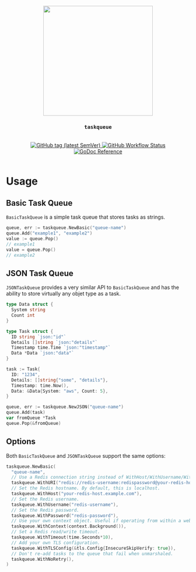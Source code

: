 <div align="center">
  <br/>
  <img src="https://res.cloudinary.com/stellaraf/image/upload/v1604277355/stellar-logo-gradient.svg" width="300" />
  <br/>
  <h3><code>taskqueue</code></h3>
  <br/>
  <a href="https://github.com/stellaraf/go-task-queue/tags">
    <img alt="GitHub tag (latest SemVer)" src="https://img.shields.io/github/v/tag/stellaraf/go-task-queue?color=%2306D6A0&label=version&style=for-the-badge">
  </a>
  <a href="https://github.com/stellaraf/go-utils/actions/workflows/tests.yml">
    <img alt="GitHub Workflow Status" src="https://img.shields.io/github/actions/workflow/status/stellaraf/go-utils/tests.yml?style=for-the-badge">
  </a>
  <a href="https://pkg.go.dev/github.com/stellaraf/go-task-queue">
    <img alt="GoDoc Reference" src="https://img.shields.io/badge/godoc-reference-5272B4.svg?style=for-the-badge">
  </a>
  <br/>
  <br/>

</div>

# Usage

  ## Basic Task Queue
  `BasicTaskQueue` is a simple task queue that stores tasks as strings.

  ```go
  queue, err := taskqueue.NewBasic("queue-name")
  queue.Add("example1", "example2")
  value := queue.Pop()
  // example1
  value = queue.Pop()
  // example2
  ```

  ## JSON Task Queue
  `JSONTaskQueue` provides a very similar API to `BasicTaskQueue` and has the ability to store virtually any objet type as a task.

  ```go
  type Data struct {
    System string
    Count int
  }

  type Task struct {
    ID string `json:"id"`
    Details []string `json:"details"`
    Timestamp time.Time `json:"timestamp"`
    Data *Data `json:"data"`
  }

  task := Task{
    ID: "1234",
    Details: []string{"some", "details"},
    Timestamp: time.Now(),
    Data: &Data{System: "aws", Count: 5},
  }

  queue, err := taskqueue.NewJSON("queue-name")
  queue.Add(task)
  var fromQueue *Task
  queue.Pop(&fromQueue)
  ```

  ## Options

  Both `BasicTaskQueue` and `JSONTaskQueue` support the same options:

  ```go
  taskqueue.NewBasic(
    "queue-name",
    // Use a Redis connection string instead of WithHost/WithUsername/WithPassword.
    taskqueue.WithURI("redis://redis-username:redispassword@your-redis-host.example.com:55032"),
    // Set the Redis hostname. By default, this is localhost.
    taskqueue.WithHost("your-redis-host.example.com"),
    // Set the Redis username.
    taskqueue.WithUsername("redis-username"),
    // Set the Redis password.
    taskqueue.WithPassword("redis-password"),
    // Use your own context object. Useful if operating from within a web request.
    taskqueue.WithContext(context.Background()),
    // Set a Redis read/write timeout.
    taskqueue.WithTimeout(time.Seconds*10),
    // Add your own TLS configuration.
    taskqueue.WithTLSConfig(&tls.Config{InsecureSkipVerify: true}),
    // Don't re-add tasks to the queue that fail when unmarshaled.
    taskqueue.WithNoRetry(),
  )
  ```